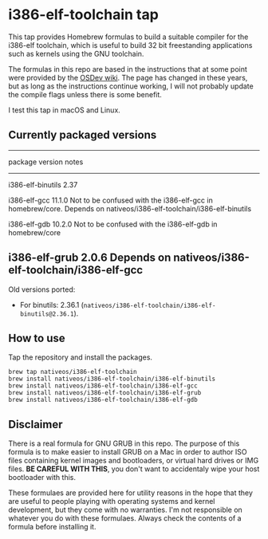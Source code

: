 # i386-elf-toolchain tap

This tap provides Homebrew formulas to build a suitable compiler for the
i386-elf toolchain, which is useful to build 32 bit freestanding
applications such as kernels using the GNU toolchain.

The formulas in this repo are based in the instructions that at some
point were provided by the [OSDev wiki]. The page has changed in these
years, but as long as the instructions continue working, I will not
probably update the compile flags unless there is some benefit.

I test this tap in macOS and Linux.

  [OSDev wiki]: https://wiki.osdev.org/GCC_Cross-Compiler

## Currently packaged versions

  -------------------------------------------------------------------------------------------
  package                           version   notes
  --------------------------------- --------- -----------------------------------------------
  i386-elf-binutils                 2.37

  i386-elf-gcc                      11.1.0    Not to be confused with the i386-elf-gcc in
                                              homebrew/core. Depends on
                                              nativeos/i386-elf-toolchain/i386-elf-binutils

  i386-elf-gdb                      10.2.0    Not to be confused with the i386-elf-gdb in
                                              homebrew/core

  i386-elf-grub                     2.0.6     Depends on
                                              nativeos/i386-elf-toolchain/i386-elf-gcc
  -------------------------------------------------------------------------------------------

Old versions ported:

-   For binutils: 2.36.1
    (`nativeos/i386-elf-toolchain/i386-elf-binutils@2.36.1`).

## How to use

Tap the repository and install the packages.

    brew tap nativeos/i386-elf-toolchain
    brew install nativeos/i386-elf-toolchain/i386-elf-binutils
    brew install nativeos/i386-elf-toolchain/i386-elf-gcc
    brew install nativeos/i386-elf-toolchain/i386-elf-grub
    brew install nativeos/i386-elf-toolchain/i386-elf-gdb

## Disclaimer

There is a real formula for GNU GRUB in this repo. The purpose of this
formula is to make easier to install GRUB on a Mac in order to author
ISO files containing kernel images and bootloaders, or virtual hard
drives or IMG files. **BE CAREFUL WITH THIS**, you don't want to
accidentaly wipe your host bootloader with this.

These formulaes are provided here for utility reasons in the hope that
they are useful to people playing with operating systems and kernel
development, but they come with no warranties. I'm not responsible on
whatever you do with these formulaes. Always check the contents of a
formula before installing it.
